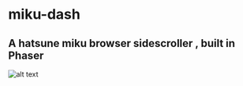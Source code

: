 # miku-dash

## A hatsune miku browser sidescroller , built in Phaser 

![alt text](https://010josh010.github.io/img/mikudash.gif)
